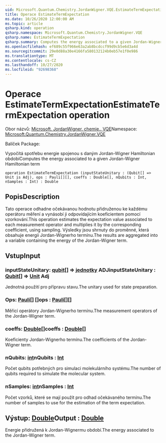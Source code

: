 ```yaml
---
uid: Microsoft.Quantum.Chemistry.JordanWigner.VQE.EstimateTermExpectation
title: Operace EstimateTermExpectation
ms.date: 10/26/2020 12:00:00 AM
ms.topic: article
qsharp.kind: operation
qsharp.namespace: Microsoft.Quantum.Chemistry.JordanWigner.VQE
qsharp.name: EstimateTermExpectation
qsharp.summary: Computes the energy associated to a given Jordan-Wigner Hamiltonian term
ms.openlocfilehash: ef689c55f966e63a2ab8bcdccf99d9cb5e6d3a4d
ms.sourcegitcommit: 29e0d88a30e4166fa580132124b0eb57e1f0e986
ms.translationtype: MT
ms.contentlocale: cs-CZ
ms.lasthandoff: 10/27/2020
ms.locfileid: "92698368"
---
```

# <a name="estimatetermexpectation-operation"></a><span data-ttu-id="8ee8e-102">Operace EstimateTermExpectation</span><span class="sxs-lookup"><span data-stu-id="8ee8e-102">EstimateTermExpectation operation</span></span>

<span data-ttu-id="8ee8e-103">Obor názvů: [Microsoft. JordanWigner. chemie.. VQE](xref:Microsoft.Quantum.Chemistry.JordanWigner.VQE)</span><span class="sxs-lookup"><span data-stu-id="8ee8e-103">Namespace: [Microsoft.Quantum.Chemistry.JordanWigner.VQE](xref:Microsoft.Quantum.Chemistry.JordanWigner.VQE)</span></span>

<span data-ttu-id="8ee8e-104">Balíček [](https://nuget.org/packages/)</span><span class="sxs-lookup"><span data-stu-id="8ee8e-104">Package: [](https://nuget.org/packages/)</span></span>


<span data-ttu-id="8ee8e-105">Vypočítá spotřebu energie spojenou s daným Jordan-Wigner Hamiltonian období</span><span class="sxs-lookup"><span data-stu-id="8ee8e-105">Computes the energy associated to a given Jordan-Wigner Hamiltonian term</span></span>

```qsharp
operation EstimateTermExpectation (inputStateUnitary : (Qubit[] => Unit is Adj), ops : Pauli[][], coeffs : Double[], nQubits : Int, nSamples : Int) : Double
```


## <a name="description"></a><span data-ttu-id="8ee8e-106">Popis</span><span class="sxs-lookup"><span data-stu-id="8ee8e-106">Description</span></span>

<span data-ttu-id="8ee8e-107">Tato operace odhadne očekávanou hodnotu přidruženou ke každému operátoru měření a vynásobí ji odpovídajícím koeficientem pomocí vzorkování.</span><span class="sxs-lookup"><span data-stu-id="8ee8e-107">This operation estimates the expectation value associated to each measurement operator and multiplies it by the corresponding coefficient, using sampling.</span></span>
<span data-ttu-id="8ee8e-108">Výsledky jsou shrnuty do proměnné, která obsahuje energii Jordan-Wignerho termínu.</span><span class="sxs-lookup"><span data-stu-id="8ee8e-108">The results are aggregated into a variable containing the energy of the Jordan-Wigner term.</span></span>

## <a name="input"></a><span data-ttu-id="8ee8e-109">Vstup</span><span class="sxs-lookup"><span data-stu-id="8ee8e-109">Input</span></span>

### <a name="inputstateunitary--qubit--unit-adj"></a><span data-ttu-id="8ee8e-110">inputStateUnitary: [qubit](xref:microsoft.quantum.lang-ref.qubit)[] => [jednotky](xref:microsoft.quantum.lang-ref.unit) ADJ</span><span class="sxs-lookup"><span data-stu-id="8ee8e-110">inputStateUnitary : [Qubit](xref:microsoft.quantum.lang-ref.qubit)[] => [Unit](xref:microsoft.quantum.lang-ref.unit) Adj</span></span>

<span data-ttu-id="8ee8e-111">Jednotná použití pro přípravu stavu.</span><span class="sxs-lookup"><span data-stu-id="8ee8e-111">The unitary used for state preparation.</span></span>


### <a name="ops--pauli"></a><span data-ttu-id="8ee8e-112">Ops: [Pauli](xref:microsoft.quantum.lang-ref.pauli)[] []</span><span class="sxs-lookup"><span data-stu-id="8ee8e-112">ops : [Pauli](xref:microsoft.quantum.lang-ref.pauli)[][]</span></span>

<span data-ttu-id="8ee8e-113">Měřicí operátory Jordan-Wignerho termínu.</span><span class="sxs-lookup"><span data-stu-id="8ee8e-113">The measurement operators of the Jordan-Wigner term.</span></span>


### <a name="coeffs--double"></a><span data-ttu-id="8ee8e-114">coeffs: [Double](xref:microsoft.quantum.lang-ref.double)[]</span><span class="sxs-lookup"><span data-stu-id="8ee8e-114">coeffs : [Double](xref:microsoft.quantum.lang-ref.double)[]</span></span>

<span data-ttu-id="8ee8e-115">Koeficienty Jordan-Wignerho termínu.</span><span class="sxs-lookup"><span data-stu-id="8ee8e-115">The coefficients of the Jordan-Wigner term.</span></span>


### <a name="nqubits--int"></a><span data-ttu-id="8ee8e-116">nQubits: [int](xref:microsoft.quantum.lang-ref.int)</span><span class="sxs-lookup"><span data-stu-id="8ee8e-116">nQubits : [Int](xref:microsoft.quantum.lang-ref.int)</span></span>

<span data-ttu-id="8ee8e-117">Počet qubits potřebných pro simulaci molekulárního systému.</span><span class="sxs-lookup"><span data-stu-id="8ee8e-117">The number of qubits required to simulate the molecular system.</span></span>


### <a name="nsamples--int"></a><span data-ttu-id="8ee8e-118">nSamples: [int](xref:microsoft.quantum.lang-ref.int)</span><span class="sxs-lookup"><span data-stu-id="8ee8e-118">nSamples : [Int](xref:microsoft.quantum.lang-ref.int)</span></span>

<span data-ttu-id="8ee8e-119">Počet vzorků, které se mají použít pro odhad očekávaného termínu.</span><span class="sxs-lookup"><span data-stu-id="8ee8e-119">The number of samples to use for the estimation of the term expectation.</span></span>



## <a name="output--double"></a><span data-ttu-id="8ee8e-120">Výstup: [Double](xref:microsoft.quantum.lang-ref.double)</span><span class="sxs-lookup"><span data-stu-id="8ee8e-120">Output : [Double](xref:microsoft.quantum.lang-ref.double)</span></span>

<span data-ttu-id="8ee8e-121">Energie přidružená k Jordan-Wignermu období.</span><span class="sxs-lookup"><span data-stu-id="8ee8e-121">The energy associated to the Jordan-Wigner term.</span></span>